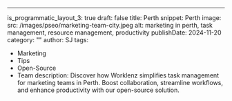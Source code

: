 ---
is_programmatic_layout_3: true
draft: false
title: Perth
snippet: Perth
image:
  src: /images/pseo/marketing-team-city.jpeg
  alt: marketing in perth, task management, resource management, productivity
publishDate: 2024-11-20
category: ""
author: SJ
tags:
  - Marketing
  - Tips
  - Open-Source
  - Team
description: Discover how Worklenz simplifies task management for marketing teams in Perth. Boost collaboration, streamline workflows, and enhance productivity with our open-source solution.